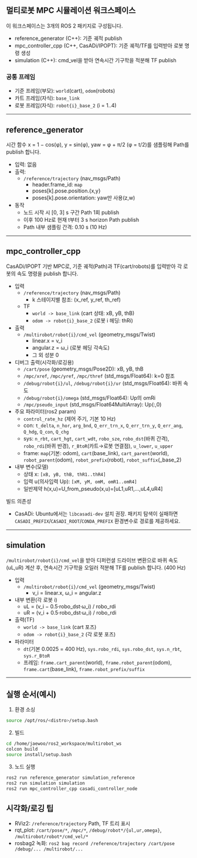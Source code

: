 ## 멀티로봇 MPC 시뮬레이션 워크스페이스

이 워크스페이스는 3개의 ROS 2 패키지로 구성됩니다.

- reference_generator (C++): 기준 궤적 publish
- mpc_controller_cpp (C++, CasADi/IPOPT): 기준 궤적/TF를 입력받아 로봇 명령 생성
- simulation (C++): cmd_vel을 받아 연속시간 기구학을 적분해 TF publish

### 공통 프레임
- 기준 프레임(부모): `world`(cart), `odom`(robots)
- 카트 프레임(자식): `base_link`
- 로봇 프레임(자식): `robot{i}_base_2` (i = 1..4)

---

## reference_generator
시간 함수 x = 1 − cos(φ), y = sin(φ), yaw = φ + π/2 (φ = t/2)를 샘플링해 Path를 publish 합니다.

- 입력: 없음
- 출력:
  - `/reference/trajectory` (nav_msgs/Path)
    - header.frame_id: `map`
    - poses[k].pose.position.{x,y}
    - poses[k].pose.orientation: yaw만 사용(z,w)
- 동작
  - 노드 시작 시 [0, 3] s 구간 Path 1회 publish
  - 이후 100 Hz로 현재 t부터 3 s horizon Path publish
  - Path 내부 샘플링 간격: 0.10 s (10 Hz)

---

## mpc_controller_cpp
CasADi/IPOPT 기반 MPC로, 기준 궤적(Path)과 TF(cart/robots)를 입력받아 각 로봇의 속도 명령을 publish 합니다.

- 입력
  - `/reference/trajectory` (nav_msgs/Path)
    - k 스테이지별 참조: (x_ref, y_ref, th_ref)
  - TF
    - `world -> base_link` (cart 상태: xB, yB, thB)
    - `odom -> robot{i}_base_2` (로봇 i 헤딩: thRi)
- 출력
  - `/multirobot/robot{i}/cmd_vel` (geometry_msgs/Twist)
    - linear.x = v_i
    - angular.z = ω_i (로봇 헤딩 각속도)
    - 그 외 성분 0
- 디버그 출력(시각화/로깅용)
  - `/cart/pose` (geometry_msgs/Pose2D): xB, yB, thB
  - `/mpc/xref`, `/mpc/yref`, `/mpc/thref` (std_msgs/Float64): k=0 참조
  - `/debug/robot{i}/ul`, `/debug/robot{i}/ur` (std_msgs/Float64): 바퀴 속도
  - `/debug/robot{i}/omega` (std_msgs/Float64): Up의 omRi
  - `/mpc/pseudo_input` (std_msgs/Float64MultiArray): Up(:,0)
- 주요 파라미터(ros2 param)
  - `control_rate_hz` (제어 주기, 기본 10 Hz)
  - con: `t_delta`, `n_hor`, `arg_bnd`, `Q_err_trn_x`, `Q_err_trn_y`, `Q_err_ang`, `Q_hdg`, `Q_con`, `Q_chg`
  - sys: `n_rbt`, `cart_hgt`, `cart_wdt`, `robo_sze`, `robo_dst`(바퀴 간격), `robo_rdi`(바퀴 반경), `r_BtoR`(카트→로봇 연결점), `u_lower`, `u_upper`
  - frame: `map`(기본: odom), `cart`(base_link), `cart_parent`(world), `robot_parent`(odom), `robot_prefix`(robot), `robot_suffix`(_base_2)
- 내부 변수(모델)
  - 상태 x: `[xB, yB, thB, thR1..thR4]`
  - 입력 u(의사입력 Up): `[xM, yM, omM, omR1..omR4]`
  - 일반제약 h(x,u)=U_from_pseudo(x,u)=[uL1,uR1,...,uL4,uR4]

빌드 의존성
- CasADi: Ubuntu에서는 `libcasadi-dev` 설치 권장. 패키지 탐색이 실패하면 `CASADI_PREFIX`/`CASADI_ROOT`/`CONDA_PREFIX` 환경변수로 경로를 제공하세요.

---

## simulation
`/multirobot/robot{i}/cmd_vel`을 받아 디퍼런셜 드라이브 변환으로 바퀴 속도(uL,uR) 계산 후, 연속시간 기구학을 오일러 적분해 TF를 publish 합니다. (400 Hz)

- 입력
  - `/multirobot/robot{i}/cmd_vel` (geometry_msgs/Twist)
    - v_i = linear.x, ω_i = angular.z
- 내부 변환(각 로봇 i)
  - uL = (v_i − 0.5·robo_dst·ω_i) / robo_rdi
  - uR = (v_i + 0.5·robo_dst·ω_i) / robo_rdi
- 출력(TF)
  - `world -> base_link` (cart 포즈)
  - `odom -> robot{i}_base_2` (각 로봇 포즈)
- 파라미터
  - `dt`(기본 0.0025 = 400 Hz), `sys.robo_rdi`, `sys.robo_dst`, `sys.n_rbt`, `sys.r_BtoR`
  - 프레임: `frame.cart_parent`(world), `frame.robot_parent`(odom), `frame.cart`(base_link), `frame.robot_prefix/suffix`

---

## 실행 순서(예시)
1) 환경 소싱
```bash
source /opt/ros/<distro>/setup.bash
```
2) 빌드
```bash
cd /home/jaewoo/ros2_workspace/multirobot_ws
colcon build
source install/setup.bash
```
3) 노드 실행
```bash
ros2 run reference_generator simulation_reference
ros2 run simulation simulation
ros2 run mpc_controller_cpp casadi_controller_node
```

## 시각화/로깅 팁
- RViz2: `/reference/trajectory` Path, TF 트리 표시
- rqt_plot: `/cart/pose/*`, `/mpc/*`, `/debug/robot*/{ul,ur,omega}`, `/multirobot/robot*/cmd_vel/*`
- rosbag2 녹화: `ros2 bag record /reference/trajectory /cart/pose /debug/... /multirobot/...`


